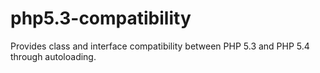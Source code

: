 php5.3-compatibility
====================

Provides class and interface compatibility between PHP 5.3 and PHP 5.4 through autoloading.
